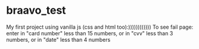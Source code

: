 # braavo_test
My first project using vanilla js (css and html too):)))))))))))) 
To see fail page: enter in "card number" less than 15 numbers, or in "cvv" less than 3 numbers, or in "date" less than 4 numbers
